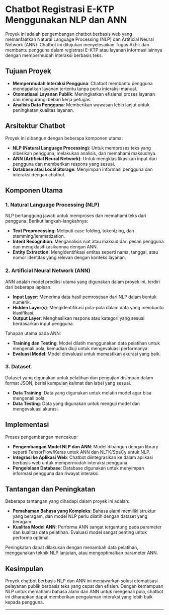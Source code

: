 # Chatbot Registrasi E-KTP Menggunakan NLP dan ANN

Proyek ini adalah pengembangan chatbot berbasis web yang memanfaatkan Natural Language Processing (NLP) dan Artificial Neural Network (ANN). Chatbot ini ditujukan menyelesaikan Tugas Akhir dan membantu pengguna dalam registrasi E-KTP atau layanan informasi lainnya dengan mempermudah interaksi berbasis teks.

## Tujuan Proyek
- **Mempermudah Interaksi Pengguna**: Chatbot membantu pengguna mendapatkan layanan tertentu tanpa perlu interaksi manual.
- **Otomatisasi Layanan Publik**: Meningkatkan efisiensi proses layanan dan mengurangi beban kerja petugas.
- **Analisis Data Pengguna**: Memberikan wawasan lebih lanjut untuk peningkatan kualitas layanan.

## Arsitektur Chatbot
Proyek ini dibangun dengan beberapa komponen utama:
- **NLP (Natural Language Processing)**: Untuk memproses teks yang diberikan pengguna, melakukan analisis, dan memahami maksudnya.
- **ANN (Artificial Neural Network)**: Untuk mengklasifikasikan input dari pengguna dan memberikan respons yang sesuai.
- **Database atau Local Storage**: Menyimpan informasi pengguna dan interaksi dengan chatbot.

## Komponen Utama
### 1. Natural Language Processing (NLP)
NLP bertanggung jawab untuk memproses dan memahami teks dari pengguna. Berikut langkah-langkahnya:
   - **Text Preprocessing**: Meliputi case folding, tokenizing, dan stemming/lemmatization.
   - **Intent Recognition**: Menganalisis niat atau maksud dari pesan pengguna dan mengklasifikasikannya dengan ANN.
   - **Entity Extraction**: Mengidentifikasi entitas seperti nama, tanggal, atau nomor identitas yang relevan dengan konteks layanan.

### 2. Artificial Neural Network (ANN)
ANN adalah model prediksi utama yang digunakan dalam proyek ini, terdiri dari beberapa lapisan:
   - **Input Layer**: Menerima data hasil pemrosesan dari NLP dalam bentuk numerik.
   - **Hidden Layer(s)**: Mengidentifikasi pola-pola dalam data yang membantu klasifikasi.
   - **Output Layer**: Menghasilkan respons atau kategori yang sesuai berdasarkan input pengguna.

Tahapan utama pada ANN:
   - **Training dan Testing**: Model dilatih menggunakan data pelatihan untuk mengenali pola, kemudian diuji untuk mengevaluasi performanya.
   - **Evaluasi Model**: Model dievaluasi untuk memastikan akurasi yang baik.

### 3. Dataset
Dataset yang digunakan untuk pelatihan dan pengujian disimpan dalam format JSON, berisi kumpulan kalimat dan label yang sesuai.

   - **Data Training**: Data yang digunakan untuk melatih model agar bisa mengenali pola.
   - **Data Testing**: Data yang digunakan untuk menguji model dan mengevaluasi akurasi.

## Implementasi
Proses pengembangan mencakup:
   - **Pengembangan Model NLP dan ANN**: Model dibangun dengan library seperti TensorFlow/Keras untuk ANN dan NLTK/SpaCy untuk NLP.
   - **Integrasi ke Aplikasi Web**: Chatbot diintegrasikan ke dalam aplikasi berbasis web untuk mempermudah interaksi pengguna.
   - **Pengelolaan Database**: Database digunakan untuk menyimpan informasi pengguna dan riwayat interaksi.

## Tantangan dan Peningkatan
Beberapa tantangan yang dihadapi dalam proyek ini adalah:
   - **Pemahaman Bahasa yang Kompleks**: Bahasa alami memiliki struktur yang beragam, dan model NLP perlu dilatih dengan dataset yang beragam.
   - **Kualitas Model ANN**: Performa ANN sangat tergantung pada parameter dan kualitas data pelatihan. Evaluasi model sangat penting untuk performa optimal.

Peningkatan dapat dilakukan dengan menambah data pelatihan, menggunakan teknik NLP lanjutan, atau mengoptimalkan parameter ANN.

## Kesimpulan
Proyek chatbot berbasis NLP dan ANN ini menawarkan solusi otomatisasi pelayanan publik berbasis teks yang cepat dan efisien. Dengan kemampuan NLP untuk memahami bahasa alami dan ANN untuk mengenali pola, chatbot ini diharapkan dapat memberikan pengalaman interaksi yang lebih baik kepada pengguna.

---
